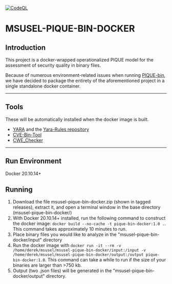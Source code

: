 [![CodeQL](https://github.com/MSUSEL/msusel-pique-bin/actions/workflows/codeql-analysis.yml/badge.svg)](https://github.com/MSUSEL/msusel-pique-bin/actions/workflows/codeql-analysis.yml)

# MSUSEL-PIQUE-BIN-DOCKER
## Introduction
This project is a docker-wrapped operationalized PIQUE model for the assessment of security quality in binary files. 

Because of numerous environment-related issues when running [PIQUE-bin](https://github.com/msusel/msusel-pique-bin), we have decided to package the entirety of the aforementioned project in a single standalone docker container.
___
## Tools
These will be automatically installed when the docker image is built.

- [YARA](http://virustotal.github.io/yara/) and the [Yara-Rules repository](https://github.com/Yara-Rules/rules)
- [CVE-Bin-Tool](https://github.com/intel/cve-bin-tool)
- [CWE_Checker](https://github.com/fkie-cad/cwe_checker)
___

## Run Environment
Docker 20.10.14+

## Running
1. Download the file msusel-pique-bin-docker.zip (shown in tagged releases), extract it, and open a terminal window in the base directory (msusel-pique-bin-docker/)
2. With Docker 20.10.14+ installed, run the following command to construct the docker image: `docker build --no-cache -t pique-bin-docker:1.0 .`. This command takes approximately 10 minutes to run.
3. Place binary files you would like to analyze in the "msusel-pique-bin-docker/input" directory
4. Run the docker image with `docker run -it --rm -v /home/derek/msusel/msusel-pique-bin-docker/input:/input -v /home/derek/msusel/msusel-pique-bin-docker/output:/output pique-bin-docker:1.0`. This command can take a while to run if the size of your binaries are larger than >750 kb.
5. Output (two .json files) will be generated in the "msusel-pique-bin-docker/output" directory. 
